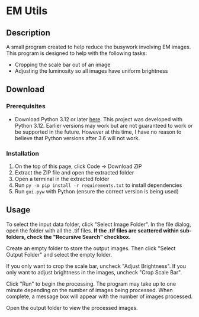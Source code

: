 # EM Utils
## Description

A small program created to help reduce the busywork involving EM images. This program is designed to help with the following tasks:
- Cropping the scale bar out of an image
- Adjusting the luminosity so all images have uniform brightness

## Download
### Prerequisites
- Download Python 3.12 or later [here](https://www.python.org/downloads/). This project was developed with Python 3.12. Earlier versions may work but are not guaranteed to work or be supported in the future. However at this time, I have no reason to believe that Python versions after 3.6 will not work.

### Installation
1. On the top of this page, click Code -> Download ZIP
2. Extract the ZIP file and open the extracted folder
3. Open a terminal in the extracted folder
4. Run `py -m pip install -r requirements.txt` to install dependencies
5. Run `gui.pyw` with Python (ensure the correct version is being used)

## Usage

To select the input data folder, click "Select Image Folder". In the file dialog, open the folder with all the .tif files. **If the .tif files are scattered within sub-folders, check the "Recursive Search" checkbox.**

Create an empty folder to store the output images. Then click "Select Output Folder" and select the empty folder.

If you only want to crop the scale bar, uncheck "Adjust Brightness". If you only want to adjust brightness in the images, uncheck "Crop Scale Bar".

Click "Run" to begin the processing. The program may take up to one minute depending on the number of images being processed. When complete, a message box will appear with the number of images processed.

Open the output folder to view the processed images.